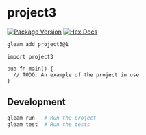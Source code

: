 # project3

[![Package Version](https://img.shields.io/hexpm/v/project3)](https://hex.pm/packages/project3)
[![Hex Docs](https://img.shields.io/badge/hex-docs-ffaff3)](https://hexdocs.pm/project3/)

```sh
gleam add project3@1
```
```gleam
import project3

pub fn main() {
  // TODO: An example of the project in use
}
```

## Development

```sh
gleam run   # Run the project
gleam test  # Run the tests
```
